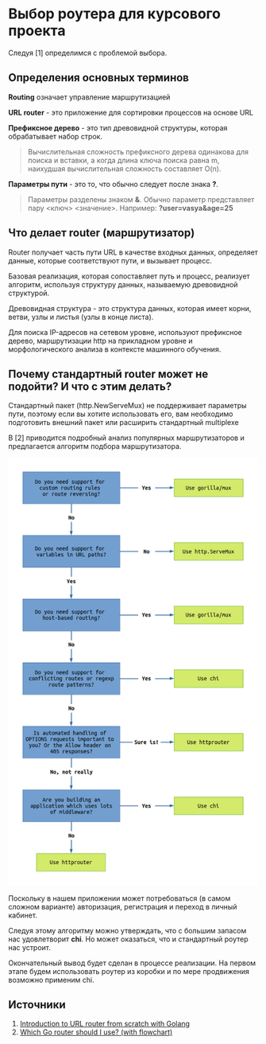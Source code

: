 # Выбор роутера для курсового проекта

Следуя [1] определимся с проблемой выбора. 

## Определения основных терминов 
**Routing** означает управление маршрутизацией

**URL router** - это приложение для сортировки процессов на основе URL

**Префиксное дерево** - это тип древовидной структуры, которая обрабатывает набор строк.
> Вычислительная сложность префиксного дерева одинакова для поиска и вставки, а когда длина ключа поиска равна m, наихудшая вычислительная сложность составляет O(n).

**Параметры пути** - это то, что обычно следует после знака **?**. 
> Параметры разделены знаком **&**. Обычно параметр представляет пару <ключ> <значение>. Например: **?user=vasya&age=25** 

## Что делает router (маршрутизатор)
Router получает часть пути URL в качестве входных данных, определяет данные, которые соответствуют пути, и вызывает процесс.

Базовая реализация, которая сопоставляет путь и процесс, реализует алгоритм, используя структуру данных, называемую древовидной структурой.

Древовидная структура - это структура данных, которая имеет корни, ветви, узлы и листья (узлы в конце листа).

Для поиска IP-адресов на сетевом уровне, используют префиксное дерево, маршрутизации http на прикладном уровне и морфологического анализа в контексте машинного обучения.


## Почему стандартный router может не подойти? И что с этим делать? 

Cтандартный пакет (http.NewServeMux) не поддерживает параметры пути, поэтому если вы хотите использовать его, вам необходимо подготовить внешний пакет или расширить стандартный multiplexe

В [2] приводится подробный анализ популярных маршрутизаторов и предлагается алгоритм подбора маршрутизатора.

![algorith](router-flowchart.png)

Поскольку в нашем приложении может потребоваться (в самом сложном варианте) авторизация, регистрация и переход в личный кабинет. 

Следуя этому алгоритму можно утверждать, что с большим запасом нас удовлетворит **chi**. Но может оказаться, что и стандартный роутер нас устроит. 

Окончательный вывод будет сделан в процессе реализации. На первом этапе будем использовать роутер из коробки и по мере продвижения возможно применим chi.

## Источники

1) [Introduction to URL router from scratch with Golang](https://dev.to/bmf_san/introduction-to-url-router-from-scratch-with-golang-3p8j)
2) [Which Go router should I use? (with flowchart)](https://www.alexedwards.net/blog/which-go-router-should-i-use)